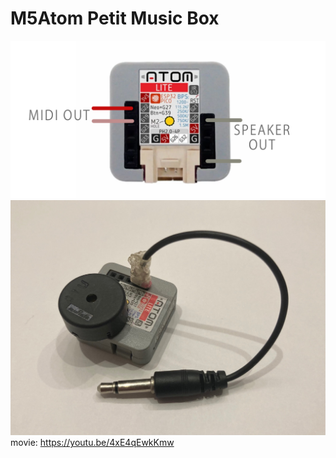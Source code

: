 # M5Atom Petit Music Box
![pin out](https://github.com/misawa2048/PIO_M5Atom_MIDI/blob/main/doc/M5AtomMIDI.png)
![pin out](https://github.com/misawa2048/PIO_M5Atom_MIDI/blob/main/doc/M5AtomMIDI.jpg)
movie: https://youtu.be/4xE4qEwkKmw
